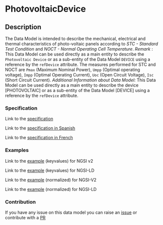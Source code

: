 # PhotovoltaicDevice

## Description 

The Data Model is intended to describe the mechanical, electrical and thermal characteristics of photo-voltaic panels according to *STC - Standard Test Condition* and *NOCT - Normal Operating Cell Temperature*. *Remark* : This Data Model can be used directly as a main entity to describe the `Photovoltaic Device`  or as a sub-entity of the Data Model  `DEVICE` using a reference by the `refDevice` attribute. The measures performed for STC and NOCT are `Pmax` (Maximum Nominal Power), `Umpp` (Optimal operating voltage), `Impp` (Optimal Operating Current), `Uoc` (Open Circuit Voltage), `Isc` (Short Circuit Current). *Additional Information about Data Model:* This Data Model can be used directly as a main entity to describe the device [PHOTOVOLTAIC] or as a sub-entity of the Data Model [DEVICE] using a reference by the `refDevice` attribute.
### Specification

Link to the [specification](https://smart-data-models.github.io/dataModel.GreenEnergy/PhotovoltaicDevice/doc/spec.md)

Link to the [specification in Spanish](https://smart-data-models.github.io/dataModel.GreenEnergy/PhotovoltaicDevice/doc/spec_ES.md)

Link to the [specification in French](https://smart-data-models.github.io/dataModel.GreenEnergy/PhotovoltaicDevice/doc/spec_FR.md)
### Examples

Link to the [example](https://smart-data-models.github.io/dataModel.GreenEnergy/PhotovoltaicDevice/examples/example.json) (keyvalues) for NGSI v2

Link to the [example](https://smart-data-models.github.io/dataModel.GreenEnergy/PhotovoltaicDevice/examples/example.jsonld) (keyvalues) for NGSI-LD

Link to the [example](https://smart-data-models.github.io/dataModel.GreenEnergy/PhotovoltaicDevice/examples/example-normalized.json) (normalized) for NGSI-V2

Link to the [example](https://smart-data-models.github.io/dataModel.GreenEnergy/PhotovoltaicDevice/examples/example-normalized.jsonld) (normalized) for NGSI-LD
### Contribution

 If you have any issue on this data model you can raise an [issue](https://github.com/smart-data-models/dataModel.GreenEnergy/issues)  or contribute with a [PR](https://github.com/smart-data-models/dataModel.GreenEnergy/pulls)